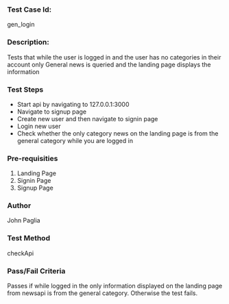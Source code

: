 ### Test Case Id: 
gen_login

### Description:
Tests that while the user is logged in and the user has no categories in their account only General news is queried and the landing page displays the information 

### Test Steps
- Start api by navigating to 127.0.0.1:3000
- Navigate to signup page
- Create new user and then navigate to signin page
- Login new user
- Check whether the only category news on the landing page is from the general category while you are logged in

### Pre-requisities
1. Landing Page
2. Signin Page
3. Signup Page

### Author
John Paglia

### Test Method
checkApi

### Pass/Fail Criteria
Passes if while logged in the only information displayed on the landing
page from newsapi is from the general category. Otherwise the test fails.